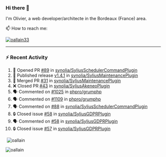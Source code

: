 ### Hi there 👋

I'm Olivier, a web developer/architecte in the Bordeaux (France) area.

📫 How to reach me:

<p> <a href="https://twitter.com/oallain33" target="blank"><img src="https://img.shields.io/twitter/follow/oallain33?logo=twitter&style=for-the-badge" alt="oallain33" /></a> </p>

---

### :zap: Recent Activity

<!--START_SECTION:activity-->
1. 💪 Opened PR [#89](https://github.com/synolia/SyliusSchedulerCommandPlugin/pull/89) in [synolia/SyliusSchedulerCommandPlugin](https://github.com/synolia/SyliusSchedulerCommandPlugin)
2. 🚀 Published release [v1.4.1](https://github.com/synolia/SyliusMaintenancePlugin/releases/tag/v1.4.1) in [synolia/SyliusMaintenancePlugin](https://github.com/synolia/SyliusMaintenancePlugin)
3. 🎉 Merged PR [#31](https://github.com/synolia/SyliusMaintenancePlugin/pull/31) in [synolia/SyliusMaintenancePlugin](https://github.com/synolia/SyliusMaintenancePlugin)
4. ❌ Closed PR [#43](https://github.com/synolia/SyliusAkeneoPlugin/pull/43) in [synolia/SyliusAkeneoPlugin](https://github.com/synolia/SyliusAkeneoPlugin)
5. 🗣 Commented on [#1025](https://github.com/phpro/grumphp/pull/1025#issuecomment-1732413748) in [phpro/grumphp](https://github.com/phpro/grumphp)
6. 🗣 Commented on [#1109](https://github.com/phpro/grumphp/issues/1109#issuecomment-1732402594) in [phpro/grumphp](https://github.com/phpro/grumphp)
7. 🗣 Commented on [#88](https://github.com/synolia/SyliusSchedulerCommandPlugin/issues/88#issuecomment-1732387319) in [synolia/SyliusSchedulerCommandPlugin](https://github.com/synolia/SyliusSchedulerCommandPlugin)
8. 🔒 Closed issue [#58](https://github.com/synolia/SyliusGDPRPlugin/issues/58) in [synolia/SyliusGDPRPlugin](https://github.com/synolia/SyliusGDPRPlugin)
9. 🗣 Commented on [#58](https://github.com/synolia/SyliusGDPRPlugin/issues/58#issuecomment-1731319861) in [synolia/SyliusGDPRPlugin](https://github.com/synolia/SyliusGDPRPlugin)
10. 🔒 Closed issue [#57](https://github.com/synolia/SyliusGDPRPlugin/issues/57) in [synolia/SyliusGDPRPlugin](https://github.com/synolia/SyliusGDPRPlugin)
<!--END_SECTION:activity-->

<p>&nbsp;<img align="center" src="https://github-readme-stats.vercel.app/api?username=oallain&show_icons=true&locale=en" alt="oallain" /></p>

<p><img align="center" src="https://github-readme-streak-stats.herokuapp.com/?user=oallain&" alt="oallain" /></p>

